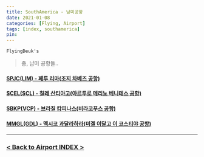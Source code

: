 ```yaml
---
title: SouthAmerica - 남미공항
date: 2021-01-08
categories: [Flying, Airport]
tags: [index, southamerica]
pin:
---
```


`FlyingDeuk's`
>중, 남미 공항들..<br>

#### [SPJC(LIM) - 페루 리마(조지 차베즈 공항)](/posts/SPJC-LIM/)

#### [SCEL(SCL) - 칠레 산티아고(아르투로 메리노 베니테스 공항)](/posts/SCEL-SCL/)

#### [SBKP(VCP) - 브라질 캄피나스(비라코푸스 공항)](/posts/SBKP-VCP/)

#### [MMGL(GDL) - 멕시코 과달라하라(미겔 이달고 이 코스티야 공항)](/posts/MMGL-GDL/)

----------

### [< Back to Airport INDEX >](/categories/airport/)